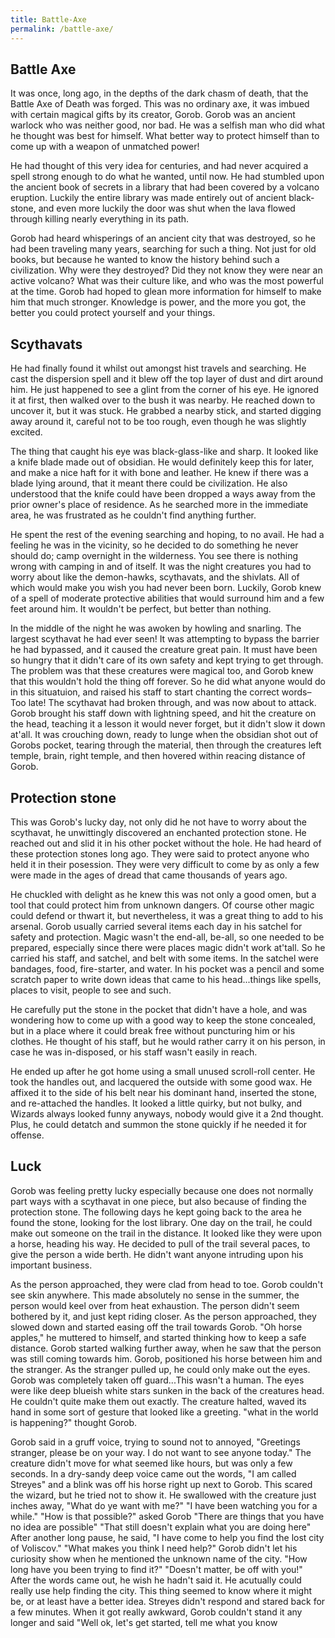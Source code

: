 ```yaml
---
title: Battle-Axe
permalink: /battle-axe/
---
```


## Battle Axe

It was once, long ago, in the depths of the dark chasm of death, that the Battle Axe of Death was forged.  This was no ordinary axe, it was imbued with certain magical gifts by its creator, Gorob.
Gorob was an ancient warlock who was neither good, nor bad. He was a selfish man who did what he thought was best for himself. What better way to protect himself than to come up with a weapon of unmatched power!

He had thought of this very idea for centuries, and had never acquired a spell strong enough to do what he wanted, until now.
He had stumbled upon the ancient book of secrets in a library that had been covered by a volcano eruption.  Luckily the entire library was made entirely out of ancient black-stone, and even more luckily the door was shut when the lava flowed through killing nearly everything in its path.

Gorob had heard whisperings of an ancient city that was destroyed, so he had been traveling many years, searching for such a thing. Not just for old books, but because he wanted to know the history behind such a civilization. Why were they destroyed? Did they not know they were near an active volcano? What was their culture like, and who was the most powerful at the time. Gorob had hoped to glean more information for himself to make him that much stronger. Knowledge is power, and the more you got, the better you could protect yourself and your things.


## Scythavats

He had finally found it whilst out amongst hist travels and searching. He cast the dispersion spell and it blew off the top layer of dust and dirt around him.  He just happened to see a glint from the corner of his eye. He ignored it at first, then walked over to the bush it was nearby. He reached down to uncover it, but it was stuck. He grabbed a nearby stick, and started digging away around it, careful not to be too rough, even though he was slightly excited.

The thing that caught his eye was black-glass-like and sharp. It looked like a knife blade made out of obsidian. He would definitely keep this for later, and make a nice haft for it with bone and leather. He knew if there was a blade lying around, that it meant there could be civilization. He also understood that the knife could have been dropped a ways away from the prior owner's place of residence. As he searched more in the immediate area, he was frustrated as he couldn't find anything further.

He spent the rest of the evening searching and hoping, to no avail. He had a feeling he was in the vicinity, so he decided to do something he never should do; camp overnight in the wilderness. You see there is nothing wrong with camping in and of itself. It was the night creatures you had to worry about like the demon-hawks, scythavats, and the shivlats. All of which would make you wish you had never been born. Luckily, Gorob knew of a spell of moderate protective abilities that would surround him and a few feet around him. It wouldn't be perfect, but better than nothing.

In the middle of the night he was awoken by howling and snarling. The largest scythavat he had ever seen! It was attempting to bypass the barrier he had bypassed, and it caused the creature great pain. It must have been so hungry that it didn't care of its own safety and kept trying to get through. The problem was that these creatures were magical too, and Gorob knew that this wouldn't hold the thing off forever. So he did what anyone would do in this situatuion, and raised his staff to start chanting the correct words–Too late! The scythavat had broken through, and was now about to attack. Gorob brought his staff down with lightning speed, and hit the creature on the head, teaching it a lesson it would never forget, but it didn't slow it down at'all. It was crouching down, ready to lunge when the obsidian shot out of Gorobs pocket, tearing through the material, then through the creatures left temple, brain, right temple, and then hovered within reacing distance of Gorob.


## Protection stone

This was Gorob's lucky day, not only did he not have to worry about the scythavat, he unwittingly discovered an enchanted protection stone. He reached out and slid it in his other pocket without the hole. He had heard of these protection stones long ago. They were said to protect anyone who held it in their posession. They were very difficult to come by as only a few were made in the ages of dread that came thousands of years ago.

He chuckled with delight as he knew this was not only a good omen, but a tool that could protect him from unknown dangers. Of course other magic could defend or thwart it, but nevertheless, it was a great thing to add to his arsenal. Gorob usually carried several items each day in his satchel for safety and protection. Magic wasn't the end-all, be-all, so one needed to be prepared, especially since there were places magic didn't work at'tall.  So he carried his staff, and satchel, and belt with some items. In the satchel were bandages, food, fire-starter, and water. In his pocket was a pencil and some scratch paper to write down ideas that came to his head...things like spells, places to visit, people to see and such. 

He carefully put the stone in the pocket that didn't have a hole, and was wondering how to come up with a good way to keep the stone concealed, but in a place where it could break free without puncturing him or his clothes.  He thought of his staff, but he  would rather carry it on his person, in case he was in-disposed, or his staff wasn't easily in reach.

He ended up after he got home using a small unused scroll-roll center. He took the handles out, and lacquered the outside with some good wax. He affixed it to the side of his belt near his dominant hand, inserted the stone, and re-attached the handles. It looked a little quirky, but not bulky, and Wizards always looked funny anyways, nobody would give it a 2nd thought.  Plus, he could detatch and summon the stone quickly if he needed it for offense.


## Luck

Gorob was feeling pretty lucky especially because one does not normally part ways with a scythavat in one piece, but also because of finding the protection stone.  The following days he kept going back to the area he found the stone, looking for the lost library.  One day on the trail, he could make out someone on the trail in the distance. It looked like they were upon a horse, heading his way. He decided to pull of the trail several paces, to give the person a wide berth. He didn't want anyone intruding upon his important business.

As the person approached, they were clad from head to toe. Gorob couldn't see skin anywhere. This made absolutely no sense in the summer, the person would keel over from heat exhaustion. The person didn't seem bothered by it, and just kept riding closer. As the person approached, they slowed down and started easing off the trail towards Gorob. 
"Oh horse apples," he muttered to himself, and started thinking how to keep a safe distance. Gorob started walking further away, when he saw that the person was still coming towards him. Gorob, positioned his horse between him and the stranger. As the stranger pulled up, he could only make out the eyes. Gorob was completely taken off guard...This wasn't a human. The eyes were like deep blueish white stars sunken in the back of the creatures head. He couldn't quite make them out exactly. The creature halted, waved its hand in some sort of gesture that looked like a greeting. "what in the world is happening?" thought Gorob.

Gorob said in a gruff voice, trying to sound not to annoyed, "Greetings stranger, please be on your way. I do not want to see anyone today."   The creature didn't move for what seemed like hours, but was only a few seconds.
In a dry-sandy deep voice came out the words, "I am called Streyes" and a blink was off his horse right up next to Gorob. This scared the wizard, but he tried not to show it. He swallowed with the creature just inches away, "What do ye want with me?"
"I have been watching you for a while."
"How is that possible?" asked Gorob
"There are things that you have no idea are possible"
"That still doesn't explain what you are doing here"
After another long pause, he said, "I have come to help you find the lost city of Voliscov."
"What makes you think I need help?" Gorob didn't let his curiosity show when he mentioned the unknown name of the city.
"How long have you been trying to find it?" 
"Doesn't matter, be off with you!" After the words came out, he wish he hadn't said it. He acutually could really use help finding the city. This thing seemed to know where it might be, or at least have a better idea.
Streyes didn't respond and stared back for a few minutes. When it got really awkward, Gorob couldn't stand it any longer and said
"Well ok, let's get started, tell me what you know




